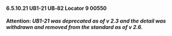 #### 6.5.10.21 UB1-21 UB‑82 Locator 9 00550

**Attention: _UB1-21 was deprecated as of v 2.3 and the detail was withdrawn and removed from the standard as of v 2.6._**
